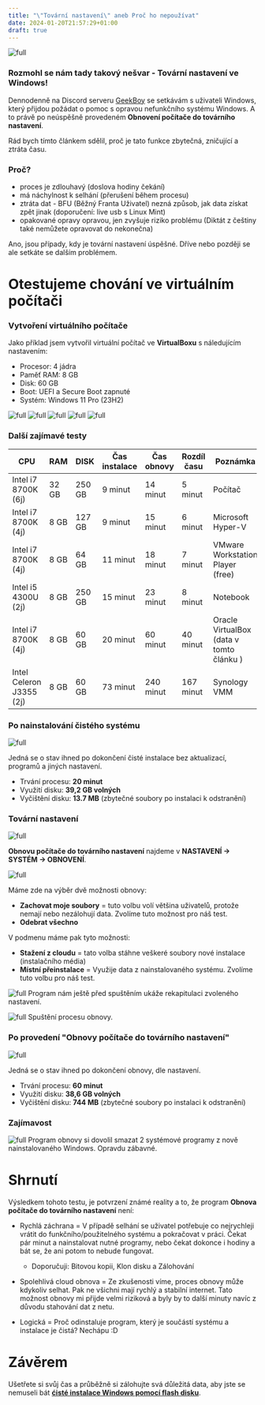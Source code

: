 ```yaml
---
title: "\"Tovární nastavení\" aneb Proč ho nepoužívat"
date: 2024-01-20T21:57:29+01:00
draft: true
---
```


![full](main.jpg)

### Rozmohl se nám tady takový nešvar - Tovární nastavení ve Windows!

Dennodenně na Discord serveru [GeekBoy](/zajimavosti/geekboy/) se setkávám s uživateli Windows, který přijdou požádat o pomoc s opravou nefunkčního systému Windows. A to právě po neúspěšně provedeném **Obnovení počítače do továrního nastavení**.

Rád bych tímto článkem sdělil, proč je tato funkce zbytečná, zničující a ztráta času.


### Proč?

- proces je zdlouhavý (doslova hodiny čekání)
- má náchylnost k selhání (přerušení během procesu)
- ztráta dat - BFU (Běžný Franta Uživatel) nezná způsob, jak data získat zpět jinak (doporučení: live usb s Linux Mint)
- opakované opravy opravou, jen zvyšuje riziko problému (Diktát z češtiny také nemůžete opravovat do nekonečna) 

Ano, jsou případy, kdy je tovární nastavení úspěšné. Dříve nebo později se ale setkáte se dalším problémem.


# Otestujeme chování ve virtuálním počítači

### Vytvoření virtuálního počítače

Jako příklad jsem vytvořil virtuální počítač ve **VirtualBoxu** s náledujícím nastavením:

- Procesor: 4 jádra
- Paměť RAM: 8 GB
- Disk: 60 GB
- Boot: UEFI a Secure Boot zapnuté
- Systém: Windows 11 Pro (23H2)

![full](3.jpg)
![full](4.jpg)
![full](5.jpg)
![full](6.jpg)
![full](7.jpg)


### Další zajímavé testy

| CPU                      | RAM   | DISK   | Čas instalace | Čas obnovy | Rozdíl času  | Poznámka                                 |
|--------------------------|-------|--------|---------------|------------|--------------|------------------------------------------|
| Intel i7 8700K (6j)      | 32 GB | 250 GB | 9 minut       |  14 minut  | 5 minut      | Počítač                                  |
| Intel i7 8700K (4j)      |  8 GB | 127 GB | 9 minut       |  15 minut  | 6 minut      | Microsoft Hyper-V                        |
| Intel i7 8700K (4j)      |  8 GB |  64 GB | 11 minut      |  18 minut  | 7 minut      | VMware Workstation Player (free)         |
| Intel i5 4300U (2j)      |  8 GB | 250 GB | 15 minut      |  23 minut  | 8 minut      | Notebook                                 |
| Intel i7 8700K (4j)      |  8 GB |  60 GB | 20 minut      |  60 minut  | 40 minut     | Oracle VirtualBox (data v tomto článku ) |
| Intel Celeron J3355 (2j) |  8 GB |  60 GB | 73 minut      | 240 minut  | 167 minut    | Synology VMM                             |

### Po nainstalování čistého systému

![full](1.jpg)

Jedná se o stav ihned po dokončení čisté instalace bez aktualizací, programů a jiných nastavení.

- Trvání procesu: **20 minut**
- Využití disku: **39,2 GB volných**
- Vyčištění disku: **13.7 MB** (zbytečné soubory po instalaci k odstranění)


### Tovární nastavení

![full](8.jpg)

**Obnovu počítače do továrního nastavení** najdeme v **NASTAVENÍ -> SYSTÉM -> OBNOVENÍ**.

![full](9.jpg)

Máme zde na výběr dvě možnosti obnovy:
- **Zachovat moje soubory** = tuto volbu volí většina uživatelů, protože nemají nebo nezálohují data. Zvolíme tuto možnost pro náš test. 
- **Odebrat všechno**

V podmenu máme pak tyto možnosti:
- **Stažení z cloudu** = tato volba stáhne veškeré soubory nové instalace (instalačního média)
- **Místní přeinstalace** = Využije data z nainstalovaného systému. Zvolíme tuto volbu pro náš test.

![full](10.jpg)
Program nám ještě před spuštěním ukáže rekapitulaci zvoleného nastavení.

![full](11.jpg)
Spuštění procesu obnovy.


### Po provedení "Obnovy počítače do továrního nastavení"

![full](2.jpg)

Jedná se o stav ihned po dokončení obnovy, dle nastavení.

- Trvání procesu: **60 minut**
- Využití disku: **38,6 GB volných**
- Vyčištění disku: **744 MB** (zbytečné soubory po instalaci k odstranění)


### Zajímavost

![full](0.jpg)
Program obnovy si dovolil smazat 2 systémové programy z nově nainstalovaného Windows. Opravdu zábavné.


# Shrnutí

Výsledkem tohoto testu, je potvrzení známé reality a to, že program **Obnova počítače do továrního nastavení** není:

- Rychlá záchrana = V případě selhání se uživatel potřebuje co nejrychleji vrátit do funkčního/použitelného systému a pokračovat v práci. Čekat pár minut a nainstalovat nutné programy, nebo čekat dokonce i hodiny a bát se, že ani potom to nebude fungovat. 
    - Doporučuji: Bitovou kopii, Klon disku a Zálohování

- Spolehlivá cloud obnova = Ze zkušenosti víme, proces obnovy může kdykoliv selhat. Pak ne všichni mají rychlý a stabilní internet. Tato možnost obnovy mi přijde velmi riziková a byly by to další minuty navíc z důvodu stahování dat z netu.

- Logická = Proč odinstaluje program, který je součástí systému a instalace je čistá? Nechápu :D


# Závěrem

Ušetřete si svůj čas a průběžně si zálohujte svá důležitá data, aby jste se nemuseli bát [**ćisté instalace Windows pomocí flash disku**](/navody/instalace-windows-11/).